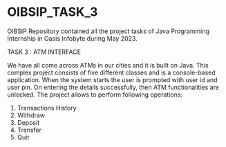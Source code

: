 # OIBSIP_TASK_3
OIBSIP Repository contained all the project tasks of Java Programming Internship in Oasis Infobyte during May 2023.

TASK 3 : ATM INTERFACE

We have all come across ATMs in our cities and it is built on Java. This complex project consists of five different classes and is a console-based application. When the system starts the user is prompted with user id and user pin. On entering the details successfully, then ATM functionalities are unlocked. The project allows to perform following operations:
1. Transactions History
2. Withdraw
3. Deposit
4. Transfer
5. Quit
